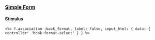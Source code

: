 ### [Simple Form](https://github.com/heartcombo/simple_form#collection-check-boxes)

#### Stimulus
`<%= f.association :book_format, label: false, input_html: { data: { controller: 'book-format-select' } } %>`
